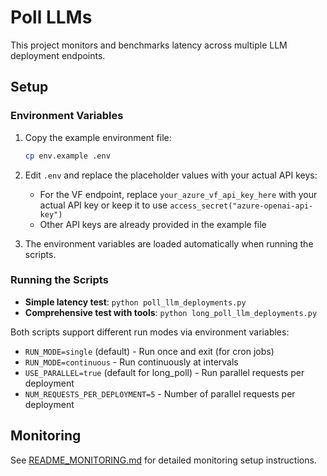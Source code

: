 # Poll LLMs

This project monitors and benchmarks latency across multiple LLM deployment endpoints.

## Setup

### Environment Variables

1. Copy the example environment file:
   ```bash
   cp env.example .env
   ```

2. Edit `.env` and replace the placeholder values with your actual API keys:
   - For the VF endpoint, replace `your_azure_vf_api_key_here` with your actual API key or keep it to use `access_secret("azure-openai-api-key")`
   - Other API keys are already provided in the example file

3. The environment variables are loaded automatically when running the scripts.

### Running the Scripts

- **Simple latency test**: `python poll_llm_deployments.py`
- **Comprehensive test with tools**: `python long_poll_llm_deployments.py`

Both scripts support different run modes via environment variables:
- `RUN_MODE=single` (default) - Run once and exit (for cron jobs)
- `RUN_MODE=continuous` - Run continuously at intervals
- `USE_PARALLEL=true` (default for long_poll) - Run parallel requests per deployment
- `NUM_REQUESTS_PER_DEPLOYMENT=5` - Number of parallel requests per deployment

## Monitoring

See [README_MONITORING.md](README_MONITORING.md) for detailed monitoring setup instructions.
